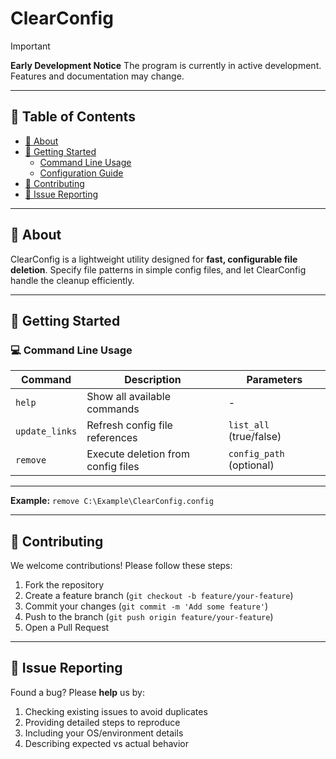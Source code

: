 # ClearConfig

> [!IMPORTANT]
> **Early Development Notice**
> The program is currently in active development. Features and documentation may change.

---

## 📌 Table of Contents
- [📖 About](#-about)
- [🚀 Getting Started](#-getting-started)
  - [Command Line Usage](#-command-line-usage)
  - [Configuration Guide](#-configuration-guide)
- [🤝 Contributing](#-contributing)
- [🐛 Issue Reporting](#-issue-reporting)

---

## 📖 About

ClearConfig is a lightweight utility designed for **fast, configurable file deletion**. Specify file patterns in simple config files, and let ClearConfig handle the cleanup efficiently.

---

## 🚀 Getting Started

### 💻 Command Line Usage

| Command        | Description                          | Parameters               |
|----------------|--------------------------------------|--------------------------|
| `help`         | Show all available commands          | -                        |
| `update_links` | Refresh config file references       | `list_all` (true/false)  |
| `remove`       | Execute deletion from config files   | `config_path` (optional) |
------------------------------------------------------------------------------------

**Example:**
```remove C:\Example\ClearConfig.config```

---

## 🤝 Contributing

We welcome contributions! Please follow these steps:
1. Fork the repository
2. Create a feature branch (`git checkout -b feature/your-feature`)
3. Commit your changes (`git commit -m 'Add some feature'`)
4. Push to the branch (`git push origin feature/your-feature`)
5. Open a Pull Request

---

## 🐛 Issue Reporting

Found a bug? Please **help** us by:
1. Checking existing issues to avoid duplicates
2. Providing detailed steps to reproduce
3. Including your OS/environment details
4. Describing expected vs actual behavior